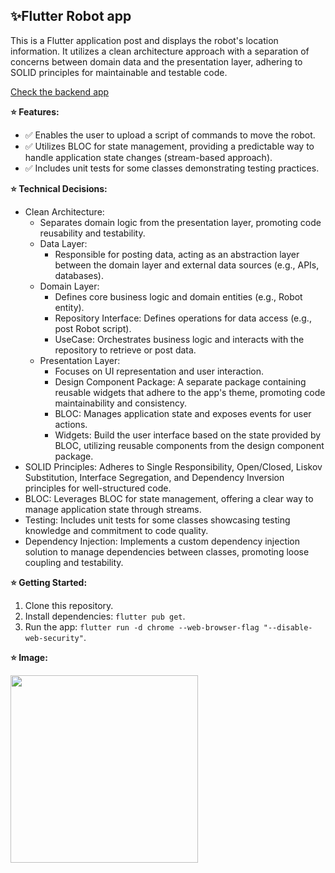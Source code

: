 ##  ✨Flutter Robot app

This is a Flutter application post and displays the robot's location information. It utilizes a clean architecture approach with a separation of concerns between domain data and the presentation layer, adhering to SOLID principles for maintainable and testable code.

[Check the backend app](https://github.com/itaishalom/RobotSpringServer)

**⭐ Features:**

*  :white_check_mark:  Enables the user to upload a script of commands to move the robot.
*  :white_check_mark:  Utilizes BLOC for state management, providing a predictable way to handle application state changes (stream-based approach).
*  :white_check_mark:  Includes unit tests for some classes demonstrating testing practices.


**⭐ Technical Decisions:**

* Clean Architecture:
    * Separates domain logic from the presentation layer, promoting code reusability and testability.
    * Data Layer:
        * Responsible for posting data, acting as an abstraction layer between the domain layer and external data sources (e.g., APIs, databases).
    * Domain Layer:
        * Defines core business logic and domain entities (e.g., Robot entity).
        * Repository Interface: Defines operations for data access (e.g., post Robot script).
        * UseCase: Orchestrates business logic and interacts with the repository to retrieve or post data.
    * Presentation Layer:
        * Focuses on UI representation and user interaction.
        * Design Component Package: A separate package containing reusable widgets that adhere to the app's theme, promoting code maintainability and consistency.
        * BLOC: Manages application state and exposes events for user actions.
        * Widgets: Build the user interface based on the state provided by BLOC, utilizing reusable components from the design component package.
* SOLID Principles: Adheres to Single Responsibility, Open/Closed, Liskov Substitution, Interface Segregation, and Dependency Inversion principles for well-structured code.
* BLOC: Leverages BLOC for state management, offering a clear way to manage application state through streams.
* Testing: Includes unit tests for some classes showcasing testing knowledge and commitment to code quality.
* Dependency Injection: Implements a custom dependency injection solution to manage dependencies between classes, promoting loose coupling and testability.

**⭐ Getting Started:**

1. Clone this repository.
2. Install dependencies: `flutter pub get`.
4. Run the app: `flutter run -d chrome --web-browser-flag "--disable-web-security"`.

**⭐ Image:**

<img src="https://github.com/itaishalom/RobotAppFrontend/assets/9066121/452f2103-f759-4e2c-9636-4ab209488b21" width="300" height="300">

